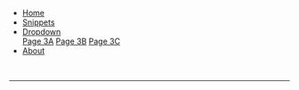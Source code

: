   <link rel="stylesheet" type="text/css" href="{{site.baseurl}}/assets/css/mystyle.css">
  <ul>
    <li><a {% if {{page.title}} == "index" %}class="active"{% endif %} href="{{site.baseurl}}/index.html">Home</a></li>
    <li><a {% if {{page.title}} == "Snippets" %}class="active"{% endif %} href="{{site.baseurl}}/snippets.html">Snippets</a></li>
    <li class="dropdown"><a href="javascript:void(0)" class="dropbtn">Dropdown</a>
      <div class="dropdown-content">
        <a {% if {{page.title}} == "Page3A" %}class="active"{% endif %} href="{{site.baseurl}}/page3A.html">Page 3A</a>
        <a {% if {{page.title}} == "Page3B" %}class="active"{% endif %} href="{{site.baseurl}}/page3B.html">Page 3B</a>
        <a {% if {{page.title}} == "Page3C" %}class="active"{% endif %} href="{{site.baseurl}}/page3C.html">Page 3C</a>
      </div>
    </li>
    <li><a {% if {{page.title}} == "About" %}class="active"{% endif %} href="{{site.baseurl}}/about-us.html">About</a></li>
  </ul><br/><hr/>
